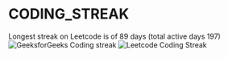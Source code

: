 # CODING_STREAK
Longest streak on Leetcode is of 89 days (total active days 197)
![GeeksforGeeks Coding streak](https://user-images.githubusercontent.com/80633589/208253251-bc1c3c31-433a-4bf8-8315-37aa3a2ff276.png)
![Leetcode Coding Streak](https://user-images.githubusercontent.com/80633589/208253253-0206c2ac-11d8-40c0-b446-16113e33d8f3.png)
